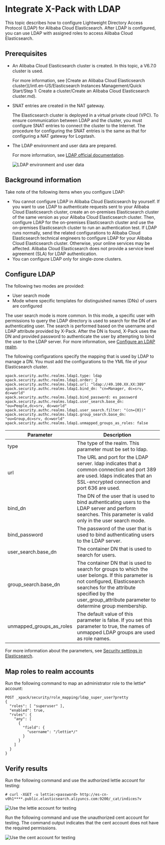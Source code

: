 # Integrate X-Pack with LDAP

This topic describes how to configure Lightweight Directory Access Protocol \(LDAP\) for Alibaba Cloud Elasticsearch. After LDAP is configured, you can use LDAP with assigned roles to access Alibaba Cloud Elasticsearch.

## Prerequisites

-   An Alibaba Cloud Elasticsearch cluster is created. In this topic, a V6.7.0 cluster is used.

    For more information, see [Create an Alibaba Cloud Elasticsearch cluster](/intl.en-US/Elasticsearch Instances Management/Quick Start/Step 1: Create a cluster/Create an Alibaba Cloud Elasticsearch cluster.md).

-   SNAT entries are created in the NAT gateway.

    The Elasticsearch cluster is deployed in a virtual private cloud \(VPC\). To ensure communication between LDAP and the cluster, you must configure SNAT entries to connect the cluster to the Internet. The procedure for configuring the SNAT entries is the same as that for configuring a NAT gateway for Logstash.

-   The LDAP environment and user data are prepared.

    For more information, see [LDAP official documentation](http://www.openldap.org/doc/admin24/quickstart.html).

    ![LDAP environment and user data](https://static-aliyun-doc.oss-accelerate.aliyuncs.com/assets/img/en-US/1757359951/p76477.png)


## Background information

Take note of the following items when you configure LDAP:

-   You cannot configure LDAP in Alibaba Cloud Elasticsearch by yourself. If you want to use LDAP to authenticate requests sent to your Alibaba Cloud Elasticsearch cluster, create an on-premises Elasticsearch cluster of the same version as your Alibaba Cloud Elasticsearch cluster. Then, configure LDAP for the on-premises Elasticsearch cluster and use the on-premises Elasticsearch cluster to run an authentication test. If LDAP runs normally, send the related configurations to Alibaba Cloud Elasticsearch technical engineers to configure LDAP for your Alibaba Cloud Elasticsearch cluster. Otherwise, your online services may be affected. Alibaba Cloud Elasticsearch does not provide a service level agreement \(SLA\) for LDAP authentication.
-   You can configure LDAP only for single-zone clusters.

## Configure LDAP

The following two modes are provided:

-   User search mode
-   Mode where specific templates for distinguished names \(DNs\) of users are configured

The user search mode is more common. In this mode, a specific user with permissions to query the LDAP directory is used to search for the DN of an authenticating user. The search is performed based on the username and LDAP attribute provided by X-Pack. After the DN is found, X-Pack uses the DN and provided password to authenticate the user by attempting to bind the user to the LDAP server. For more information, see [Configure an LDAP realm](https://www.elastic.co/guide/en/elasticsearch/reference/6.7/configuring-ldap-realm.html).

The following configurations specify the mapping that is used by LDAP to manage a DN. You must add the configurations to the YML file of your Elasticsearch cluster.

```
xpack.security.authc.realms.ldap1.type: ldap
xpack.security.authc.realms.ldap1.order: 2
xpack.security.authc.realms.ldap1.url: "ldap://49.100.XX.XX:389"
xpack.security.authc.realms.ldap1.bind_dn: "cn=Manager, dc=srv, dc=world"
xpack.security.authc.realms.ldap1.bind_password: es_password
xpack.security.authc.realms.ldap1.user_search.base_dn: "ou=People,dc=srv, dc=world"
xpack.security.authc.realms.ldap1.user_search.filter: "(cn={0})"
xpack.security.authc.realms.ldap1.group_search.base_dn: "ou=Group,dc=srv, dc=world"
xpack.security.authc.realms.ldap1.unmapped_groups_as_roles: false
```

|Parameter|Description|
|---------|-----------|
|type|The type of the realm. This parameter must be set to ldap.|
|url|The URL and port for the LDAP server. ldap indicates that a common connection and port 389 are used. ldaps indicates that an SSL-encrypted connection and port 636 are used.|
|bind\_dn|The DN of the user that is used to bind authenticating users to the LDAP server and perform searches. This parameter is valid only in the user search mode.|
|bind\_password|The password of the user that is used to bind authenticating users to the LDAP server.|
|user\_search.base\_dn|The container DN that is used to search for users.|
|group\_search.base\_dn|The container DN that is used to search for groups to which the user belongs. If this parameter is not configured, Elasticsearch searches for the attribute specified by the user\_group\_attribute parameter to determine group membership.|
|unmapped\_groups\_as\_roles|The default value of this parameter is false. If you set this parameter to true, the names of unmapped LDAP groups are used as role names.|

For more information about the parameters, see [Security settings in Elasticsearch](https://www.elastic.co/guide/en/elasticsearch/reference/6.7/security-settings.html#ref-ldap-settings).

## Map roles to realm accounts

Run the following command to map an administrator role to the lettie\* account:

```
POST _xpack/security/role_mapping/ldap_super_user?pretty
{
  "roles": [ "superuser" ],
  "enabled": true,
  "rules": {
    "any": [
      {
        "field": {
          "username": "/lettie*/"
        }
      }
    ]
  }
}
```

## Verify results

Run the following command and use the authorized lettie account for testing:

```
# curl -XGET -u lettie:<password> http://es-cn-v0h1****.public.elasticsearch.aliyuncs.com:9200/_cat/indices?v
```

![Use the lettie account for testing](https://static-aliyun-doc.oss-accelerate.aliyuncs.com/assets/img/en-US/1757359951/p76483.png)

Run the following command and use the unauthorized cent account for testing. The command output indicates that the cent account does not have the required permissions.

![Use the cent account for testing](https://static-aliyun-doc.oss-accelerate.aliyuncs.com/assets/img/en-US/1757359951/p76484.png)

